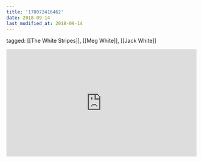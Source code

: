 ```yaml
---
title: '178072416462'
date: 2018-09-14
last_modified_at: 2018-09-14
---
```

tagged: [[The White Stripes]], [[Meg White]], [[Jack White]]
<iframe allow="accelerometer; autoplay; clipboard-write; encrypted-media; gyroscope; picture-in-picture" allowfullscreen="" frameborder="0" height="281" id="youtube_iframe" src="https://www.youtube.com/embed/jW8UlrtcEac?feature=oembed&amp;enablejsapi=1&amp;origin=https://safe.txmblr.com&amp;wmode=opaque" width="500"></iframe>